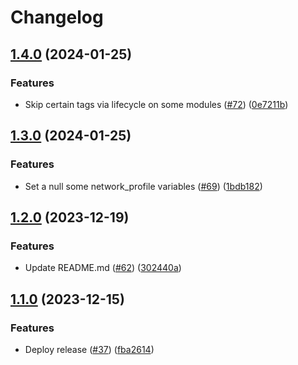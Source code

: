 # Changelog

## [1.4.0](https://github.com/prefapp/tfm/compare/azure-aks-v1.3.0...azure-aks-v1.4.0) (2024-01-25)


### Features

* Skip certain tags via lifecycle on some modules ([#72](https://github.com/prefapp/tfm/issues/72)) ([0e7211b](https://github.com/prefapp/tfm/commit/0e7211b7a36efe9cdbdbf6a751c198c0f2216ae5))

## [1.3.0](https://github.com/prefapp/tfm/compare/azure-aks-v1.2.0...azure-aks-v1.3.0) (2024-01-25)


### Features

* Set a null some network_profile variables ([#69](https://github.com/prefapp/tfm/issues/69)) ([1bdb182](https://github.com/prefapp/tfm/commit/1bdb182fd2a41ba3ead37e1670c50e37846a2777))

## [1.2.0](https://github.com/prefapp/tfm/compare/azure-aks-v1.1.0...azure-aks-v1.2.0) (2023-12-19)


### Features

* Update README.md ([#62](https://github.com/prefapp/tfm/issues/62)) ([302440a](https://github.com/prefapp/tfm/commit/302440a79ea0e4883b6583e3540deac7bac6c307))

## [1.1.0](https://github.com/prefapp/tfm/compare/azure-aks-v1.0.0...azure-aks-v1.1.0) (2023-12-15)


### Features

* Deploy release ([#37](https://github.com/prefapp/tfm/issues/37)) ([fba2614](https://github.com/prefapp/tfm/commit/fba2614fb284cf9d960be53c7c123ceaf08cecfa))
